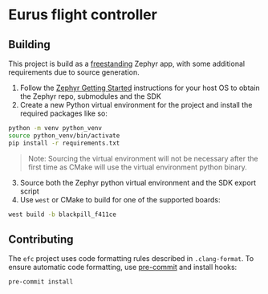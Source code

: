 # Eurus flight controller

## Building

This project is build as a [freestanding](https://docs.zephyrproject.org/4.0.0/develop/application/index.html) Zephyr app, with some additional requirements due to source generation.

1. Follow the [Zephyr Getting Started](https://docs.zephyrproject.org/4.0.0/develop/getting_started/index.html) instructions for your host OS to obtain the Zephyr repo, submodules and the SDK
2. Create a new Python virtual environment for the project and install the required packages like so:
```bash
python -m venv python_venv
source python_venv/bin/activate
pip install -r requirements.txt
```
> Note: Sourcing the virtual environment will not be necessary after the first time as CMake will use the virtual environment python binary.

3. Source both the Zephyr python virtual environment and the SDK export script
4. Use `west` or CMake to build for one of the supported boards:
```bash
west build -b blackpill_f411ce
```


## Contributing

The `efc` project uses code formatting rules described in `.clang-format`.
To ensure automatic code formatting, use [pre-commit](https://pre-commit.com/) and install hooks:

```bash
pre-commit install
```
